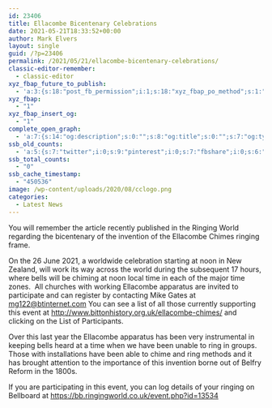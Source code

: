 ```yaml
---
id: 23406
title: Ellacombe Bicentenary Celebrations
date: 2021-05-21T18:33:52+00:00
author: Mark Elvers
layout: single
guid: /?p=23406
permalink: /2021/05/21/ellacombe-bicentenary-celebrations/
classic-editor-remember:
  - classic-editor
xyz_fbap_future_to_publish:
  - 'a:3:{s:18:"post_fb_permission";i:1;s:18:"xyz_fbap_po_method";s:1:"2";s:16:"xyz_fbap_message";s:62:"News item added to the CCCBR website: {POST_TITLE} {PERMALINK}";}'
xyz_fbap:
  - "1"
xyz_fbap_insert_og:
  - "1"
complete_open_graph:
  - 'a:7:{s:14:"og:description";s:0:"";s:8:"og:title";s:0:"";s:7:"og:type";s:0:"";s:12:"twitter:card";s:7:"summary";s:15:"twitter:creator";s:0:"";s:19:"twitter:description";s:0:"";s:8:"og:image";s:0:"";}'
ssb_old_counts:
  - 'a:5:{s:7:"twitter";i:0;s:9:"pinterest";i:0;s:7:"fbshare";i:0;s:6:"reddit";i:0;s:6:"tumblr";N;}'
ssb_total_counts:
  - "0"
ssb_cache_timestamp:
  - "450536"
image: /wp-content/uploads/2020/08/cclogo.png
categories:
  - Latest News
---
```

You will remember the article recently published in the Ringing World regarding the bicentenary of the invention of the Ellacombe Chimes ringing frame.

On the 26 June 2021, a worldwide celebration starting at noon in New Zealand, will work its way across the world during the subsequent 17 hours, where bells will be chiming at noon local time in each of the major time zones.  All churches with working Ellacombe apparatus are invited to participate and can register by contacting Mike Gates at <mg122@btinternet.com> You can see a list of all those currently supporting this event at <http://www.bittonhistory.org.uk/ellacombe-chimes/> and clicking on the List of Participants.

Over this last year the Ellacombe apparatus has been very instrumental in keeping bells heard at a time when we have been unable to ring in groups.  Those with installations have been able to chime and ring methods and it has brought attention to the importance of this invention borne out of Belfry Reform in the 1800s.

If you are participating in this event, you can log details of your ringing on Bellboard at <https://bb.ringingworld.co.uk/event.php?id=13534>
